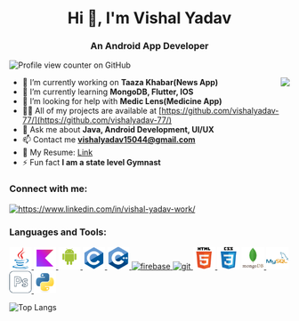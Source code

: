 <h1 align="center">Hi 👋, I'm Vishal Yadav</h1>
<h3 align="center">An Android App Developer</h3>

![Profile view counter on GitHub](https://komarev.com/ghpvc/?username=vishalyadav-77)

<!--<img src="https://i.gifer.com/VwDf.gif" align="right"></img> -->
<img src="https://media1.giphy.com/media/bGgsc5mWoryfgKBx1u/200w.gif?cid=6c09b9526e8thnb4vna2syy4rjoaehw8pibnwfe44r2dz38a&ep=v1_gifs_search&rid=200w.gif&ct=g" align="right"></img>

- 🔭 I’m currently working on **Taaza Khabar(News App)**
- 🌱 I’m currently learning **MongoDB, Flutter, IOS**
- 🤝 I’m looking for help with **Medic Lens(Medicine App)**
- 👨‍💻 All of my projects are available at [https://github.com/vishalyadav-77/](https://github.com/vishalyadav-77/)
- 💬 Ask me about **Java, Android Development, UI/UX**
- 📫 Contact me **vishalyadav15044@gmail.com**
- 📄 My Resume: <a href="https://drive.google.com/file/d/1kYBwF6ubMy-zIK7AvxeWy_h6-YEp1K4q/view?usp=sharing"> Link</a>
- ⚡ Fun fact **I am a state level Gymnast**

<h3 align="left">Connect with me:</h3>
<p align="left">
<a href="https://www.linkedin.com/in/vishal-yadav-work/" target="blank"><img align="center" src="https://raw.githubusercontent.com/rahuldkjain/github-profile-readme-generator/master/src/images/icons/Social/linked-in-alt.svg" alt="https://www.linkedin.com/in/vishal-yadav-work/" height="30" width="40" /></a>
</p>

<h3 align="left">Languages and Tools:</h3>
<p align="left"> 
<a href="https://www.java.com" target="_blank" rel="noreferrer"> <img src="https://raw.githubusercontent.com/devicons/devicon/master/icons/java/java-original.svg" alt="java" width="40" height="40"/> </a>
<a href="https://kotlinlang.org" target="_blank" rel="noreferrer"> <img src="https://raw.githubusercontent.com/devicons/devicon/master/icons/kotlin/kotlin-original.svg" alt="kotlin" width="40" height="40"/> </a> 
<a href="https://developer.android.com" target="_blank" rel="noreferrer"> <img src="https://raw.githubusercontent.com/devicons/devicon/master/icons/android/android-original-wordmark.svg" alt="android" width="40" height="40"/> </a> 
<a href="https://www.cprogramming.com/" target="_blank" rel="noreferrer"> <img src="https://raw.githubusercontent.com/devicons/devicon/master/icons/c/c-original.svg" alt="c" width="40" height="40"/> </a> 
<a href="https://www.w3schools.com/cpp/" target="_blank" rel="noreferrer"> <img src="https://raw.githubusercontent.com/devicons/devicon/master/icons/cplusplus/cplusplus-original.svg" alt="cplusplus" width="40" height="40"/> </a> 
<a href="https://www.w3schools.com/css/" target="_blank" rel="noreferrer"> </a> 
<a href="https://firebase.google.com/" target="_blank" rel="noreferrer"> <img src="https://www.vectorlogo.zone/logos/firebase/firebase-icon.svg" alt="firebase" width="40" height="40"/> </a> 
<a href="https://git-scm.com/" target="_blank" rel="noreferrer"> <img src="https://www.vectorlogo.zone/logos/git-scm/git-scm-icon.svg" alt="git" width="40" height="40"/> </a> 
<a href="https://www.w3.org/html/" target="_blank" rel="noreferrer"> <img src="https://raw.githubusercontent.com/devicons/devicon/master/icons/html5/html5-original-wordmark.svg" alt="html5" width="40" height="40"/> </a> 
<img src="https://raw.githubusercontent.com/devicons/devicon/master/icons/css3/css3-original-wordmark.svg" alt="css3" width="40" height="40"/> 
<a href="https://www.mongodb.com/" target="_blank" rel="noreferrer"> <img src="https://raw.githubusercontent.com/devicons/devicon/master/icons/mongodb/mongodb-original-wordmark.svg" alt="mongodb" width="40" height="40"/> </a> 
<a href="https://www.mysql.com/" target="_blank" rel="noreferrer"> <img src="https://raw.githubusercontent.com/devicons/devicon/master/icons/mysql/mysql-original-wordmark.svg" alt="mysql" width="40" height="40"/> </a> 
<a href="https://www.photoshop.com/en" target="_blank" rel="noreferrer"> <img src="https://raw.githubusercontent.com/devicons/devicon/master/icons/photoshop/photoshop-line.svg" alt="photoshop" width="40" height="40"/> </a> 
<a href="https://www.python.org" target="_blank" rel="noreferrer"> <img src="https://raw.githubusercontent.com/devicons/devicon/master/icons/python/python-original.svg" alt="python" width="40" height="40"/> </a> 
</p>


<!--![Anurag's GitHub stats](https://github-readme-stats.vercel.app/api?username=vishalyadav-77&show_icons=true&theme=radical)-->

![Top Langs](https://github-readme-stats.vercel.app/api/top-langs/?username=vishalyadav-77&layout=compact)
